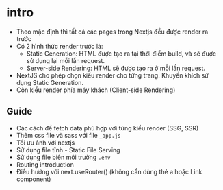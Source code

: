 # intro
- Theo mặc định thì tất cả các pages trong Nextjs đều được render ra trước
- Có 2 hình thức render trước là:
    - Static Generation: HTML được tạo ra tại thời điểm build, và sẽ được sử dụng lại mỗi lần request.
    - Server-side Rendering: HTML sẽ được tạo ra ở mỗi lần request.
- NextJS cho phép chọn kiểu render cho từng trang. Khuyến khích sử dụng Static Generation.
- Còn kiểu render phía máy khách (Client-side Rendering)

## Guide
- Các cách để fetch data phù hợp với từng kiểu render (SSG, SSR)
- Thêm css file và sass với file `_app.js`
- Tối ưu ảnh với nextjs
- Sử dụng file tĩnh - Static File Serving
- Sử dụng file biến môi trường `.env`
- Routing introduction
- Điều hướng với next.useRouter() (không cần dùng thẻ a hoặc Link component)
